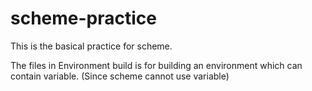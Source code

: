 # scheme-practice
This is the basical practice for scheme.

The files in Environment build is for building an environment which can contain variable. (Since scheme cannot use variable) 
